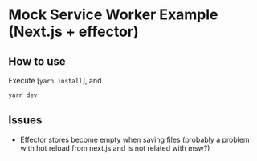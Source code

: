 # Mock Service Worker Example (Next.js + effector)

## How to use

Execute [`yarn install`], and

```bash
yarn dev
```

## Issues
- Effector stores become empty when saving files (probably a problem with hot reload from next.js and is not related with msw?)